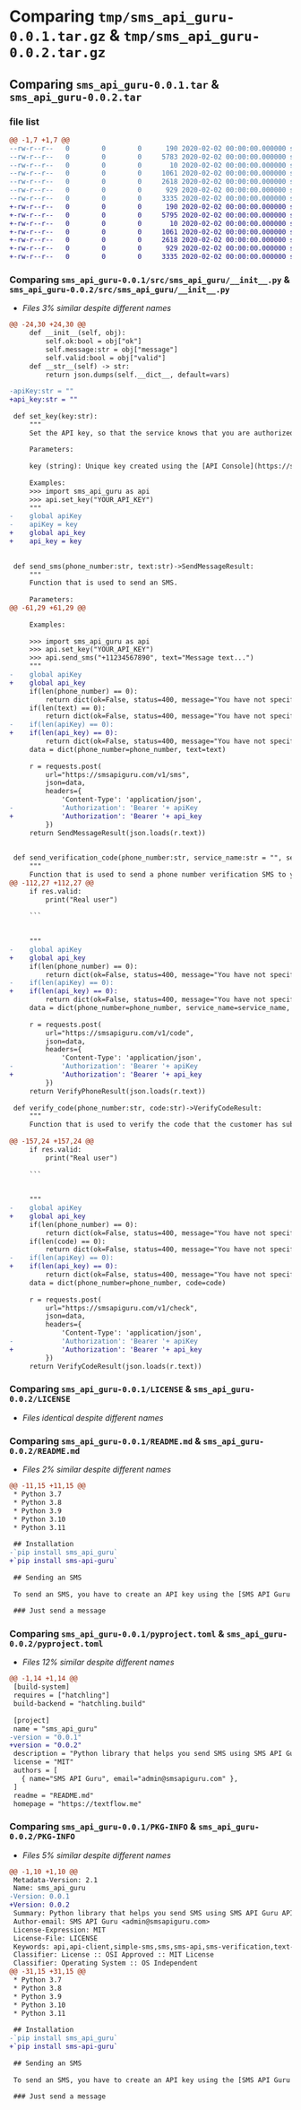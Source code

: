 # Comparing `tmp/sms_api_guru-0.0.1.tar.gz` & `tmp/sms_api_guru-0.0.2.tar.gz`

## Comparing `sms_api_guru-0.0.1.tar` & `sms_api_guru-0.0.2.tar`

### file list

```diff
@@ -1,7 +1,7 @@
--rw-r--r--   0        0        0      190 2020-02-02 00:00:00.000000 sms_api_guru-0.0.1/aa.py
--rw-r--r--   0        0        0     5783 2020-02-02 00:00:00.000000 sms_api_guru-0.0.1/src/sms_api_guru/__init__.py
--rw-r--r--   0        0        0       10 2020-02-02 00:00:00.000000 sms_api_guru-0.0.1/.gitignore
--rw-r--r--   0        0        0     1061 2020-02-02 00:00:00.000000 sms_api_guru-0.0.1/LICENSE
--rw-r--r--   0        0        0     2618 2020-02-02 00:00:00.000000 sms_api_guru-0.0.1/README.md
--rw-r--r--   0        0        0      929 2020-02-02 00:00:00.000000 sms_api_guru-0.0.1/pyproject.toml
--rw-r--r--   0        0        0     3335 2020-02-02 00:00:00.000000 sms_api_guru-0.0.1/PKG-INFO
+-rw-r--r--   0        0        0      190 2020-02-02 00:00:00.000000 sms_api_guru-0.0.2/aa.py
+-rw-r--r--   0        0        0     5795 2020-02-02 00:00:00.000000 sms_api_guru-0.0.2/src/sms_api_guru/__init__.py
+-rw-r--r--   0        0        0       10 2020-02-02 00:00:00.000000 sms_api_guru-0.0.2/.gitignore
+-rw-r--r--   0        0        0     1061 2020-02-02 00:00:00.000000 sms_api_guru-0.0.2/LICENSE
+-rw-r--r--   0        0        0     2618 2020-02-02 00:00:00.000000 sms_api_guru-0.0.2/README.md
+-rw-r--r--   0        0        0      929 2020-02-02 00:00:00.000000 sms_api_guru-0.0.2/pyproject.toml
+-rw-r--r--   0        0        0     3335 2020-02-02 00:00:00.000000 sms_api_guru-0.0.2/PKG-INFO
```

### Comparing `sms_api_guru-0.0.1/src/sms_api_guru/__init__.py` & `sms_api_guru-0.0.2/src/sms_api_guru/__init__.py`

 * *Files 3% similar despite different names*

```diff
@@ -24,30 +24,30 @@
     def __init__(self, obj):
         self.ok:bool = obj["ok"]
         self.message:str = obj["message"]
         self.valid:bool = obj["valid"]
     def __str__(self) -> str:
         return json.dumps(self.__dict__, default=vars)
 
-apiKey:str = ""
+api_key:str = ""
 
 def set_key(key:str):
     """
     Set the API key, so that the service knows that you are authorized to use it.
 
     Parameters:
 
     key (string): Unique key created using the [API Console](https://smsapiguru.com/api)
 
     Examples:
     >>> import sms_api_guru as api
     >>> api.set_key("YOUR_API_KEY")
     """
-    global apiKey
-    apiKey = key
+    global api_key
+    api_key = key
 
 
 def send_sms(phone_number:str, text:str)->SendMessageResult:
     """
     Function that is used to send an SMS. 
 
     Parameters:
@@ -61,29 +61,29 @@
 
     Examples:
 
     >>> import sms_api_guru as api
     >>> api.set_key("YOUR_API_KEY")
     >>> api.send_sms("+11234567890", text="Message text...")
     """
-    global apiKey
+    global api_key
     if(len(phone_number) == 0):
         return dict(ok=False, status=400, message="You have not specified the recipient phone number. ")
     if(len(text) == 0):
         return dict(ok=False, status=400, message="You have not specified the message body. ")
-    if(len(apiKey) == 0):
+    if(len(api_key) == 0):
         return dict(ok=False, status=400, message="You have not specified the API key. ")
     data = dict(phone_number=phone_number, text=text)
     
     r = requests.post(
         url="https://smsapiguru.com/v1/sms",
         json=data,
         headers={
             'Content-Type': 'application/json',
-            'Authorization': 'Bearer '+ apiKey
+            'Authorization': 'Bearer '+ api_key
         })
     return SendMessageResult(json.loads(r.text)) 
 
 
 def send_verification_code(phone_number:str, service_name:str = "", seconds:int = 600)->VerifyPhoneResult:
     """
     Function that is used to send a phone number verification SMS to your customer. 
@@ -112,27 +112,27 @@
     if res.valid:
         print("Real user")
     
     ```
     
 
     """
-    global apiKey
+    global api_key
     if(len(phone_number) == 0):
         return dict(ok=False, status=400, message="You have not specified the recipient phone number. ")
-    if(len(apiKey) == 0):
+    if(len(api_key) == 0):
         return dict(ok=False, status=400, message="You have not specified the API key. ")
     data = dict(phone_number=phone_number, service_name=service_name, seconds = seconds)
     
     r = requests.post(
         url="https://smsapiguru.com/v1/code",
         json=data,
         headers={
             'Content-Type': 'application/json',
-            'Authorization': 'Bearer '+ apiKey
+            'Authorization': 'Bearer '+ api_key
         })
     return VerifyPhoneResult(json.loads(r.text)) 
 
 def verify_code(phone_number:str, code:str)->VerifyCodeResult:
     """
     Function that is used to verify the code that the customer has submitted. 
 
@@ -157,24 +157,24 @@
     if res.valid:
         print("Real user")
     
     ```
     
 
     """
-    global apiKey
+    global api_key
     if(len(phone_number) == 0):
         return dict(ok=False, status=400, message="You have not specified the recipient phone number. ", valid=False)
     if(len(code) == 0):
         return dict(ok=False, status=400, message="You have not specified the recipient phone number. ", valid=False)
-    if(len(apiKey) == 0):
+    if(len(api_key) == 0):
         return dict(ok=False, status=400, message="You have not specified the API key. ", valid=False)
     data = dict(phone_number=phone_number, code=code)
     
     r = requests.post(
         url="https://smsapiguru.com/v1/check",
         json=data,
         headers={
             'Content-Type': 'application/json',
-            'Authorization': 'Bearer '+ apiKey
+            'Authorization': 'Bearer '+ api_key
         })
     return VerifyCodeResult(json.loads(r.text))
```

### Comparing `sms_api_guru-0.0.1/LICENSE` & `sms_api_guru-0.0.2/LICENSE`

 * *Files identical despite different names*

### Comparing `sms_api_guru-0.0.1/README.md` & `sms_api_guru-0.0.2/README.md`

 * *Files 2% similar despite different names*

```diff
@@ -11,15 +11,15 @@
 * Python 3.7
 * Python 3.8
 * Python 3.9
 * Python 3.10
 * Python 3.11
 
 ## Installation
-`pip install sms_api_guru`
+`pip install sms-api-guru`
 
 ## Sending an SMS
 
 To send an SMS, you have to create an API key using the [SMS API Guru dashboard](https://smsapiguru.com/api). When you register an account, you automatically get an API key with one free SMS which you can send anywhere.
 
 ### Just send a message
```

### Comparing `sms_api_guru-0.0.1/pyproject.toml` & `sms_api_guru-0.0.2/pyproject.toml`

 * *Files 12% similar despite different names*

```diff
@@ -1,14 +1,14 @@
 [build-system]
 requires = ["hatchling"]
 build-backend = "hatchling.build"
 
 [project]
 name = "sms_api_guru"
-version = "0.0.1"
+version = "0.0.2"
 description = "Python library that helps you send SMS using SMS API Guru API"
 license = "MIT"
 authors = [
   { name="SMS API Guru", email="admin@smsapiguru.com" },
 ]
 readme = "README.md"
 homepage = "https://textflow.me"
```

### Comparing `sms_api_guru-0.0.1/PKG-INFO` & `sms_api_guru-0.0.2/PKG-INFO`

 * *Files 5% similar despite different names*

```diff
@@ -1,10 +1,10 @@
 Metadata-Version: 2.1
 Name: sms_api_guru
-Version: 0.0.1
+Version: 0.0.2
 Summary: Python library that helps you send SMS using SMS API Guru API
 Author-email: SMS API Guru <admin@smsapiguru.com>
 License-Expression: MIT
 License-File: LICENSE
 Keywords: api,api-client,simple-sms,sms,sms-api,sms-verification,text-message,user-verification
 Classifier: License :: OSI Approved :: MIT License
 Classifier: Operating System :: OS Independent
@@ -31,15 +31,15 @@
 * Python 3.7
 * Python 3.8
 * Python 3.9
 * Python 3.10
 * Python 3.11
 
 ## Installation
-`pip install sms_api_guru`
+`pip install sms-api-guru`
 
 ## Sending an SMS
 
 To send an SMS, you have to create an API key using the [SMS API Guru dashboard](https://smsapiguru.com/api). When you register an account, you automatically get an API key with one free SMS which you can send anywhere.
 
 ### Just send a message
```

